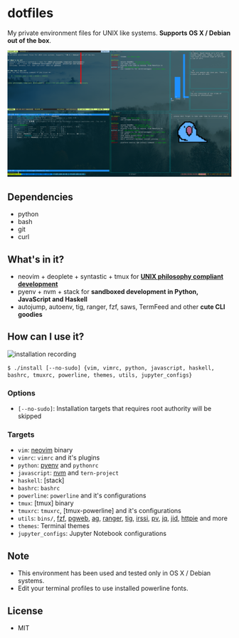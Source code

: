 # dotfiles
My private environment files for UNIX like systems. **Supports OS X / Debian out of the box**.

![terminal screenshot](/terminal.png?raw=true "terminal screenshot")


## Dependencies
- python
- bash
- git
- curl


## What's in it?
- neovim + deoplete + syntastic + tmux for **[UNIX philosophy compliant development]**
- pyenv + nvm + stack for **sandboxed development in Python, JavaScript and Haskell**
- autojump, autoenv, tig, ranger, fzf, saws, TermFeed and other **cute CLI goodies**


## How can I use it?
![installation recording](/tty.gif?raw=true "installation recording")

    $ ./install [--no-sudo] {vim, vimrc, python, javascript, haskell, bashrc, tmuxrc, powerline, themes, utils, jupyter_configs}


### Options
- `[--no-sudo]`: Installation targets that requires root authority will be skipped

### Targets
- `vim`: [neovim] binary
- `vimrc`: `vimrc`  and it's plugins
- `python`: [pyenv] and `pythonrc`
- `javascript`: [nvm] and `tern-project`
- `haskell`: [stack]
- `bashrc`: `bashrc`
- `powerline`: `powerline` and it's configurations
- `tmux`: [tmux] binary
- `tmuxrc`: `tmuxrc`, [tmux-powerline] and it's configurations
- `utils`: `bins/`, [fzf], [pgweb], [ag], [ranger], [tig], [irssi], [pv], [jq], [jid], [httpie] and more
- `themes`: Terminal themes
- `jupyter_configs`: Jupyter Notebook configurations


## Note
- This environment has been used and tested only in OS X / Debian systems.
- Edit your terminal profiles to use installed powerline fonts.


## License
- MIT


[unix philosophy compliant development]: https://en.wikipedia.org/wiki/Unix_philosophy
[pyenv]: https://github.com/pyenv/pyenv
[neovim]: https://neovim.io/
[nvm]: https://github.com/creationix/nvm
[fzf]: https://github.com/junegunn/fzf
[pgweb]: https://github.com/sosedoff/pgweb
[ag]: https://github.com/ggreer/the_silver_searcher
[ranger]: https://github.com/ranger/ranger
[tig]: https://github.com/jonas/tig
[irssi]: https://irssi.org/
[pv]: http://www.ivarch.com/programs/pv.shtml
[jq]: 200~https://github.com/stedolan/jq
[jid]: https://github.com/simeji/jid
[httpie]: https://github.com/jakubroztocil/httpie
